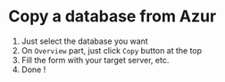 # Copy a database from Azur

1. Just select the database you want
2. On `Overview` part, just click `Copy` button at the top
3. Fill the form with your target server, etc.
4. Done !

